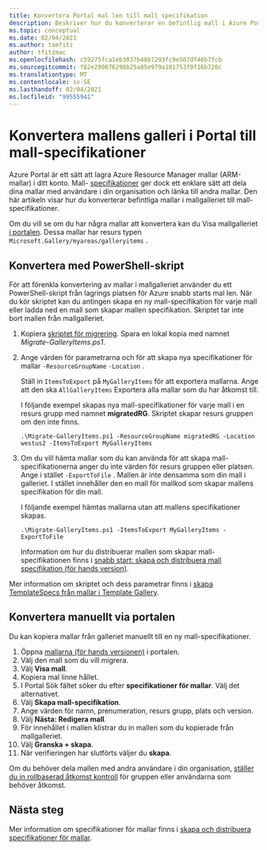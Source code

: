 ```yaml
---
title: Konvertera Portal mal len till mall specifikation
description: Beskriver hur du konverterar en befintlig mall i Azure Portal galleriet till en mall-specifikationer.
ms.topic: conceptual
ms.date: 02/04/2021
ms.author: tomfitz
author: tfitzmac
ms.openlocfilehash: c59275fca1eb3037b48b7293fc9e507df46b7fcb
ms.sourcegitcommit: f82e290076298b25a85e979a101753f9f16b720c
ms.translationtype: MT
ms.contentlocale: sv-SE
ms.lasthandoff: 02/04/2021
ms.locfileid: "99555941"
---
```

# <a name="convert-template-gallery-in-portal-to-template-specs"></a>Konvertera mallens galleri i Portal till mall-specifikationer

Azure Portal är ett sätt att lagra Azure Resource Manager mallar (ARM-mallar) i ditt konto. Mall- [specifikationer](template-specs.md) ger dock ett enklare sätt att dela dina mallar med användare i din organisation och länka till andra mallar. Den här artikeln visar hur du konverterar befintliga mallar i mallgalleriet till mall-specifikationer.

Om du vill se om du har några mallar att konvertera kan du Visa mallgalleriet [i portalen](https://portal.azure.com/#blade/HubsExtension/BrowseResourceBlade/resourceType/Microsoft.Gallery%2Fmyareas%2Fgalleryitems). Dessa mallar har resurs typen `Microsoft.Gallery/myareas/galleryitems` .

## <a name="convert-with-powershell-script"></a>Konvertera med PowerShell-skript

För att förenkla konvertering av mallar i mallgalleriet använder du ett PowerShell-skript från lagrings platsen för Azure snabb starts mal len. När du kör skriptet kan du antingen skapa en ny mall-specifikation för varje mall eller ladda ned en mall som skapar mallen specifikation. Skriptet tar inte bort mallen från mallgalleriet.

1. Kopiera [skriptet för migrering](https://github.com/Azure/azure-quickstart-templates/blob/master/201-templatespec-migrate-create/Migrate-GalleryItems.ps1). Spara en lokal kopia med namnet *Migrate-GalleryItems.ps1*.
1. Ange värden för parametrarna och för att skapa nya specifikationer för mallar `-ResourceGroupName` `-Location` . 

   Ställ in `ItemsToExport` på `MyGalleryItems` för att exportera mallarna. Ange att den ska `AllGalleryItems` Exportera alla mallar som du har åtkomst till.

   I följande exempel skapas nya mall-specifikationer för varje mall i en resurs grupp med namnet **migratedRG**. Skriptet skapar resurs gruppen om den inte finns.

   ```azurepowershell
   .\Migrate-GalleryItems.ps1 -ResourceGroupName migratedRG -Location westus2 -ItemsToExport MyGalleryItems
   ```

1. Om du vill hämta mallar som du kan använda för att skapa mall-specifikationerna anger du inte värden för resurs gruppen eller platsen. Ange i stället `-ExportToFile` . Mallen är inte densamma som din mall i galleriet. I stället innehåller den en mall för mallkod som skapar mallens specifikation för din mall.

   I följande exempel hämtas mallarna utan att mallens specifikationer skapas.

   ```azurepowershell
   .\Migrate-GalleryItems.ps1 -ItemsToExport MyGalleryItems -ExportToFile
   ```

   Information om hur du distribuerar mallen som skapar mall-specifikationen finns i [snabb start: skapa och distribuera mall specifikation (för hands version)](quickstart-create-template-specs.md).

Mer information om skriptet och dess parametrar finns i [skapa TemplateSpecs från mallar i Template Gallery](https://github.com/Azure/azure-quickstart-templates/tree/master/201-templatespec-migrate-create).

## <a name="manually-convert-through-portal"></a>Konvertera manuellt via portalen

Du kan kopiera mallar från galleriet manuellt till en ny mall-specifikationer.

1. Öppna [mallarna (för hands versionen)](https://portal.azure.com/#blade/HubsExtension/BrowseResourceBlade/resourceType/Microsoft.Gallery%2Fmyareas%2Fgalleryitems) i portalen.
1. Välj den mall som du vill migrera.
1. Välj **Visa mall**.
1. Kopiera mal linne hållet.
1. I Portal Sök fältet söker du efter **specifikationer för mallar**. Välj det alternativet.
1. Välj **Skapa mall-specifikation**.
1. Ange värden för namn, prenumeration, resurs grupp, plats och version.
1. Välj **Nästa: Redigera mall**.
1. För innehållet i mallen klistrar du in mallen som du kopierade från mallgalleriet.
1. Välj **Granska + skapa**.
1. När verifieringen har slutförts väljer du **skapa**.

Om du behöver dela mallen med andra användare i din organisation, [ställer du in rollbaserad åtkomst kontroll](../../role-based-access-control/tutorial-role-assignments-group-powershell.md) för gruppen eller användarna som behöver åtkomst.

## <a name="next-steps"></a>Nästa steg

Mer information om specifikationer för mallar finns i [skapa och distribuera specifikationer för mallar](template-specs.md).
